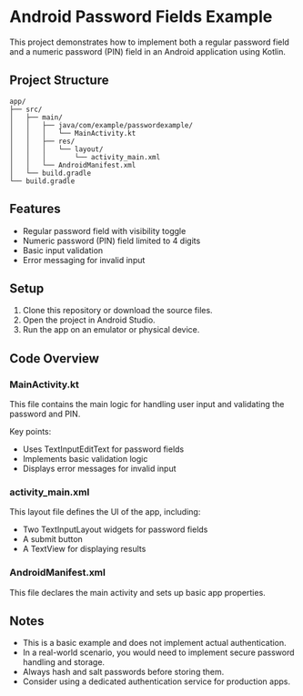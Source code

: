 # Android Password Fields Example

This project demonstrates how to implement both a regular password field and a numeric password (PIN) field in an Android application using Kotlin.

## Project Structure

```
app/
├── src/
│   ├── main/
│   │   ├── java/com/example/passwordexample/
│   │   │   └── MainActivity.kt
│   │   ├── res/
│   │   │   └── layout/
│   │   │       └── activity_main.xml
│   │   └── AndroidManifest.xml
│   └── build.gradle
└── build.gradle
```

## Features

- Regular password field with visibility toggle
- Numeric password (PIN) field limited to 4 digits
- Basic input validation
- Error messaging for invalid input

## Setup

1. Clone this repository or download the source files.
2. Open the project in Android Studio.
3. Run the app on an emulator or physical device.

## Code Overview

### MainActivity.kt

This file contains the main logic for handling user input and validating the password and PIN.

Key points:
- Uses TextInputEditText for password fields
- Implements basic validation logic
- Displays error messages for invalid input

### activity_main.xml

This layout file defines the UI of the app, including:
- Two TextInputLayout widgets for password fields
- A submit button
- A TextView for displaying results

### AndroidManifest.xml

This file declares the main activity and sets up basic app properties.

## Notes

- This is a basic example and does not implement actual authentication.
- In a real-world scenario, you would need to implement secure password handling and storage.
- Always hash and salt passwords before storing them.
- Consider using a dedicated authentication service for production apps.

